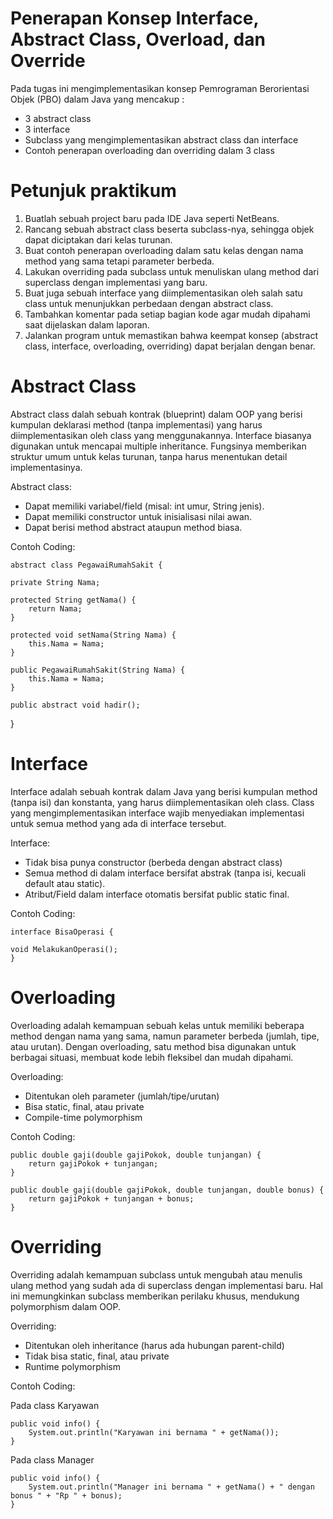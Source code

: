 # Penerapan Konsep Interface, Abstract Class, Overload, dan Override

Pada tugas ini mengimplementasikan konsep Pemrograman Berorientasi Objek (PBO) dalam Java yang mencakup :
- 3 abstract class
- 3 interface
- Subclass yang mengimplementasikan abstract class dan interface
- Contoh penerapan overloading dan overriding dalam 3 class

# Petunjuk praktikum
1.	Buatlah sebuah project baru pada IDE Java seperti NetBeans. 
2.	Rancang sebuah abstract class beserta subclass-nya, sehingga objek dapat diciptakan dari kelas turunan. 
3.	Buat contoh penerapan overloading dalam satu kelas dengan nama method yang sama tetapi parameter berbeda. 
4.	Lakukan overriding pada subclass untuk menuliskan ulang method dari superclass dengan implementasi yang baru. 
5.	Buat juga sebuah interface yang diimplementasikan oleh salah satu class untuk menunjukkan perbedaan dengan abstract class. 
6.	Tambahkan komentar pada setiap bagian kode agar mudah dipahami saat dijelaskan dalam laporan. 
7.	Jalankan program untuk memastikan bahwa keempat konsep (abstract class, interface, overloading, overriding) dapat berjalan dengan benar.


# Abstract Class
Abstract class dalah sebuah kontrak (blueprint) dalam OOP yang berisi kumpulan deklarasi method (tanpa implementasi) yang harus diimplementasikan oleh class yang menggunakannya. Interface biasanya digunakan untuk mencapai multiple inheritance. Fungsinya memberikan struktur umum untuk kelas turunan, tanpa harus menentukan detail implementasinya.

Abstract class:
- Dapat memiliki variabel/field (misal: int umur, String jenis).
- Dapat memiliki constructor untuk inisialisasi nilai awan.
- Dapat berisi method abstract ataupun method biasa.

Contoh Coding:

    abstract class PegawaiRumahSakit {

    private String Nama;
    
    protected String getNama() {
        return Nama;
    }

    protected void setNama(String Nama) {
        this.Nama = Nama;
    }

    public PegawaiRumahSakit(String Nama) {
        this.Nama = Nama;
    }

    public abstract void hadir();

}

# Interface
Interface adalah sebuah kontrak dalam Java yang berisi kumpulan method (tanpa isi) dan konstanta, yang harus diimplementasikan oleh class. Class yang mengimplementasikan interface wajib menyediakan implementasi untuk semua method yang ada di interface tersebut.

Interface:
- Tidak bisa punya constructor (berbeda dengan abstract class)
- Semua method di dalam interface bersifat abstrak (tanpa isi, kecuali default atau static).
- Atribut/Field dalam interface otomatis bersifat public static final.

Contoh Coding:

    interface BisaOperasi {

    void MelakukanOperasi();
    }

# Overloading
Overloading adalah kemampuan sebuah kelas untuk memiliki beberapa method dengan nama yang sama, namun parameter berbeda (jumlah, tipe, atau urutan). Dengan overloading, satu method bisa digunakan untuk berbagai situasi, membuat kode lebih fleksibel dan mudah dipahami.

Overloading:
- Ditentukan oleh parameter (jumlah/tipe/urutan)
- Bisa static, final, atau private
- Compile-time polymorphism

Contoh Coding:

    public double gaji(double gajiPokok, double tunjangan) {
        return gajiPokok + tunjangan;
    }

    public double gaji(double gajiPokok, double tunjangan, double bonus) {
        return gajiPokok + tunjangan + bonus;
    }

# Overriding
Overriding adalah kemampuan subclass untuk mengubah atau menulis ulang method yang sudah ada di superclass dengan implementasi baru. Hal ini memungkinkan subclass memberikan perilaku khusus, mendukung polymorphism dalam OOP.

Overriding:
- Ditentukan oleh inheritance (harus ada hubungan parent-child)
- Tidak bisa static, final, atau private
- Runtime polymorphism

Contoh Coding:

Pada class Karyawan

    public void info() {
        System.out.println("Karyawan ini bernama " + getNama());
    }

Pada class Manager

    public void info() {
        System.out.println("Manager ini bernama " + getNama() + " dengan bonus " + "Rp " + bonus);
    }
